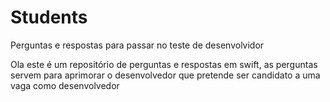 # Students
Perguntas e respostas para passar no teste de desenvolvidor

Ola este é um repositório de perguntas e respostas em swift, as perguntas servem para aprimorar o desenvolvedor que pretende ser candidato a uma vaga como desenvolvedor
